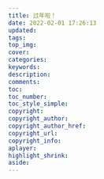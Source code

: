 ```yaml
---
title: 过年啦！
date: 2022-02-01 17:26:13
updated:
tags:
top_img: 
cover:
categories:
keywords:
description:
comments:
toc:
toc_number:
toc_style_simple:
copyright:
copyright_author:
copyright_author_href:
copyright_url:
copyright_info:
aplayer:
highlight_shrink:
aside:
---
```


